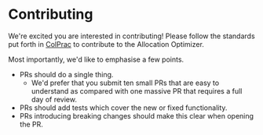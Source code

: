 # Contributing

We're excited you are interested in contributing!
Please follow the standards put forth in [ColPrac](https://github.com/SciML/ColPrac) to contribute to the Allocation Optimizer.

Most importantly, we'd like to emphasise a few points.

* PRs should do a single thing.
  * We'd prefer that you submit ten small PRs that are easy to understand as compared with one massive PR that requires a full day of review.
* PRs should add tests which cover the new or fixed functionality.
* PRs introducing breaking changes should make this clear when opening the PR.
